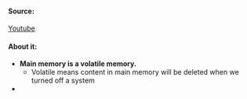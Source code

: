 #### Source:
[Youtube](https://www.youtube.com/watch?v=rAMVA1QJUhU&list=PLXj4XH7LcRfDrdQuJTHIPmKMpa7eYVaPm&index=5)


#### About it:

* **Main memory is a volatile memory.**
	* Volatile means content in main memory will be deleted when we turned off a system
* 